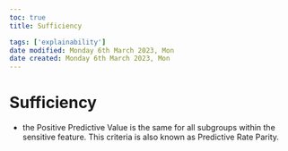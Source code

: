 ```yaml
---
toc: true
title: Sufficiency

tags: ['explainability']
date modified: Monday 6th March 2023, Mon
date created: Monday 6th March 2023, Mon
---
```


# Sufficiency


- the Positive Predictive Value is the same for all subgroups within the sensitive feature. This criteria is also known as Predictive Rate Parity.




